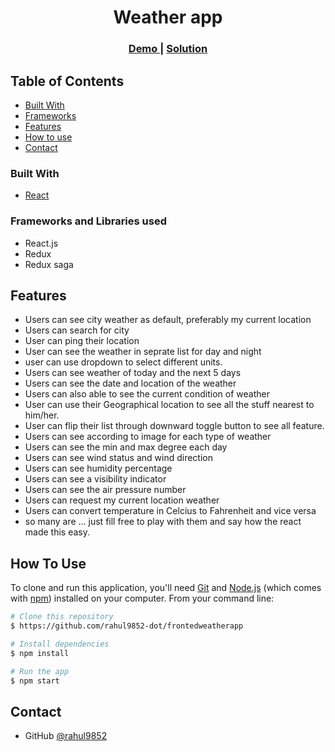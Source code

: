 <!-- Please update value in the {}  -->

<h1 align="center"> Weather app</h1>


<div align="center">
  <h3>
    <a href="https://weather-newforecast.netlify.app/">
      Demo
    </a>
    <span> | </span>
    <a href="https://github.com/rahul9852-dot/frontedweatherapp">
      Solution
    </a>
  </h3>
</div>

<!-- TABLE OF CONTENTS -->

## Table of Contents

- [Built With](#built-with)
- [Frameworks](#Frameworks-and-Libraries-used)
- [Features](#features)
- [How to use](#how-to-use)
- [Contact](#contact)

### Built With

- [React](https://reactjs.org/)

### Frameworks and Libraries used

- React.js
- Redux
- Redux saga

## Features

- Users can see city weather as default, preferably my current location
- Users can search for city
- User can ping their location 
- User can see the weather in seprate list for day and night
- user can use dropdown to select different units.
- Users can see weather of today and the next 5 days
- Users can see the date and location of the weather
- Users can also able to see the current condition of weather
- User can use their Geographical location to see all the stuff nearest to him/her.
- User can flip their list through downward toggle button to see all feature.
- Users can see according to image for each type of weather
- Users can see the min and max degree each day
- Users can see wind status and wind direction
- Users can see humidity percentage
- Users can see a visibility indicator
- Users can see the air pressure number
- Users can request my current location weather
- Users can convert temperature in Celcius to Fahrenheit and vice versa
- so many are ... just fill free to play with them and say how the react made this easy.

## How To Use

<!-- Example: -->

To clone and run this application, you'll need [Git](https://git-scm.com) and [Node.js](https://nodejs.org/en/download/) (which comes with [npm](http://npmjs.com)) installed on your computer. From your command line:

```bash
# Clone this repository
$ https://github.com/rahul9852-dot/frontedweatherapp

# Install dependencies
$ npm install

# Run the app
$ npm start
```


## Contact

- GitHub [@rahul9852](https://github.com/rahul9852-dot)


